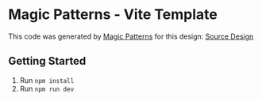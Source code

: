 # Magic Patterns - Vite Template

This code was generated by [Magic Patterns](https://magicpatterns.com) for this design: [Source Design](https://www.magicpatterns.com/c/7upxfmy2qhxwvav1qqh9i7)

## Getting Started

1. Run `npm install`
2. Run `npm run dev`
